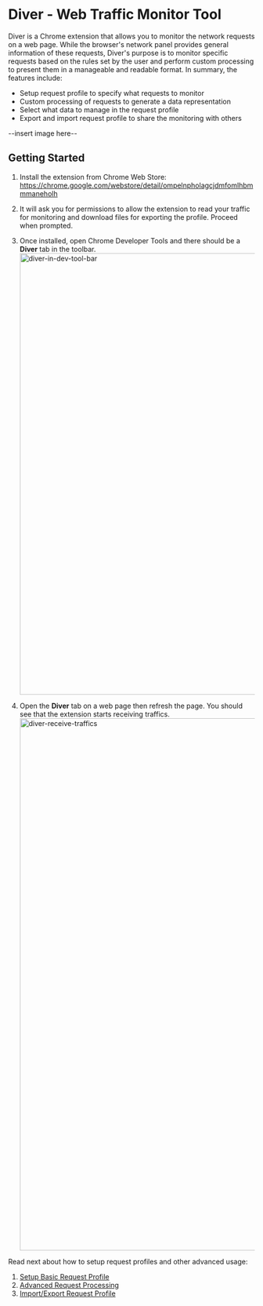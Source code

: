 # Diver - Web Traffic Monitor Tool

Diver is a Chrome extension that allows you to monitor the network requests on a web page. While the browser's network panel provides general information of these requests, Diver's purpose is to monitor specific requests based on the rules set by the user and perform custom processing to present them in a manageable and readable format. In summary, the features include:

* Setup request profile to specify what requests to monitor
* Custom processing of requests to generate a data representation
* Select what data to manage in the request profile
* Export and import request profile to share the monitoring with others

--insert image here--

## Getting Started

1. Install the extension from Chrome Web Store: https://chrome.google.com/webstore/detail/ompelnpholagcjdmfomlhbmmmaneholh

2. It will ask you for permissions to allow the extension to read your traffic for monitoring and download files for exporting the profile. Proceed when prompted.

3. Once installed, open Chrome Developer Tools and there should be a **Diver** tab in the toolbar. <img width="900" alt="diver-in-dev-tool-bar" src="https://user-images.githubusercontent.com/236573/31487406-5daf1ac4-aeef-11e7-819f-560a5804135e.png">

4. Open the **Diver** tab on a web page then refresh the page. You should see that the extension starts receiving traffics. <img width="1085" alt="diver-receive-traffics" src="https://user-images.githubusercontent.com/236573/31487407-5dc6c264-aeef-11e7-83cd-a18df685d90f.png">

Read next about how to setup request profiles and other advanced usage:
1. [Setup Basic Request Profile](request-profile-basic.md)
2. [Advanced Request Processing](https://www.google.com/)
3. [Import/Export Request Profile](https://www.facebook.com/)
